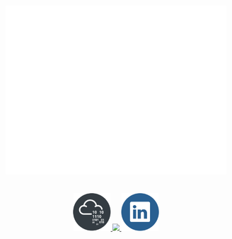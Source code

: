<div align="center">
  <!--Metrics-->
  <!-- If you're using "main" as default branch -->
  <img
    src="https://github.com/Thassanai546/Thassanai546/blob/main/github-metrics.svg"
    width="500px"
  />
</div>

#

<div align="center">
  <a href="https://tryhackme.com/p/Thasz">
    <img
      src="https://github.com/Thassanai546/Thassanai546/blob/main/Assets/thm2.png"
      width="85"
    />
  </a>
  <a href="https://gist.github.com/Thassanai546">
    <img
      src="https://user-images.githubusercontent.com/72495327/222811988-07a7d3f4-3f3e-4aa0-b6a0-2b8bb6e3c313.png"
      width="300px"
    />
  </a>
  <a href="https://www.linkedin.com/in/thassanai-mcc/">
    <img
      src="https://github.com/Thassanai546/Thassanai546/blob/main/Assets/91004.png"
      width="85"
    />
  </a>
</div>
